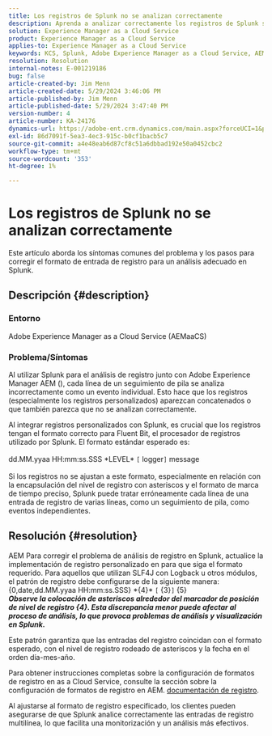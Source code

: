 ```yaml
---
title: Los registros de Splunk no se analizan correctamente
description: Aprenda a analizar correctamente los registros de Splunk sin tener formatos de registro personalizados incorrectos en Adobe Experience Manager as a Cloud Service.
solution: Experience Manager as a Cloud Service
product: Experience Manager as a Cloud Service
applies-to: Experience Manager as a Cloud Service
keywords: KCS, Splunk, Adobe Experience Manager as a Cloud Service, AEMaaCS, análisis de registro, registros multilínea, bit fluido, formato de registro, seguimiento de pila, configuración de registro
resolution: Resolution
internal-notes: E-001219186
bug: false
article-created-by: Jim Menn
article-created-date: 5/29/2024 3:46:06 PM
article-published-by: Jim Menn
article-published-date: 5/29/2024 3:47:40 PM
version-number: 4
article-number: KA-24176
dynamics-url: https://adobe-ent.crm.dynamics.com/main.aspx?forceUCI=1&pagetype=entityrecord&etn=knowledgearticle&id=b87d6c8d-d21d-ef11-840b-6045bd006268
exl-id: 86d7091f-5ea3-4ec3-915c-b0cf1bacb5c7
source-git-commit: a4e48eab6d87cf8c51a6dbbad192e50a0452cbc2
workflow-type: tm+mt
source-wordcount: '353'
ht-degree: 1%

---
```


# Los registros de Splunk no se analizan correctamente


Este artículo aborda los síntomas comunes del problema y los pasos para corregir el formato de entrada de registro para un análisis adecuado en Splunk.

## Descripción {#description}


### <b>Entorno</b>

Adobe Experience Manager as a Cloud Service (AEMaaCS)



### <b>Problema/Síntomas</b>

Al utilizar Splunk para el análisis de registro junto con Adobe Experience Manager AEM (), cada línea de un seguimiento de pila se analiza incorrectamente como un evento individual. Esto hace que los registros (especialmente los registros personalizados) aparezcan concatenados o que también parezca que no se analizan correctamente.

Al integrar registros personalizados con Splunk, es crucial que los registros tengan el formato correcto para Fluent Bit, el procesador de registros utilizado por Splunk. El formato estándar esperado es:
<br><br>dd.MM.yyaa HH:mm:ss.SSS \*LEVEL\* `[` logger`]`  message<br><br>
Si los registros no se ajustan a este formato, especialmente en relación con la encapsulación del nivel de registro con asteriscos y el formato de marca de tiempo preciso, Splunk puede tratar erróneamente cada línea de una entrada de registro de varias líneas, como un seguimiento de pila, como eventos independientes.


## Resolución {#resolution}


AEM Para corregir el problema de análisis de registro en Splunk, actualice la implementación de registro personalizado en para que siga el formato requerido. Para aquellos que utilizan SLF4J con Logback u otros módulos, el patrón de registro debe configurarse de la siguiente manera:
<br>{0,date,dd.MM.yyaa HH:mm:ss.SSS} \*{4}\* `[` {3}`]`  {5}<br>
<b>*Observe la colocación de asteriscos alrededor del marcador de posición de nivel de registro {4}. Esta discrepancia menor puede afectar al proceso de análisis, lo que provoca problemas de análisis y visualización en Splunk.</b>*

Este patrón garantiza que las entradas del registro coincidan con el formato esperado, con el nivel de registro rodeado de asteriscos y la fecha en el orden día-mes-año.

Para obtener instrucciones completas sobre la configuración de formatos de registro en as a Cloud Service, consulte la sección sobre la configuración de formatos de registro en AEM. [documentación de registro](https://experienceleague.adobe.com/docs/experience-manager-cloud-service/content/implementing/developing/logging.html?lang=en).

Al ajustarse al formato de registro especificado, los clientes pueden asegurarse de que Splunk analice correctamente las entradas de registro multilínea, lo que facilita una monitorización y un análisis más efectivos.
